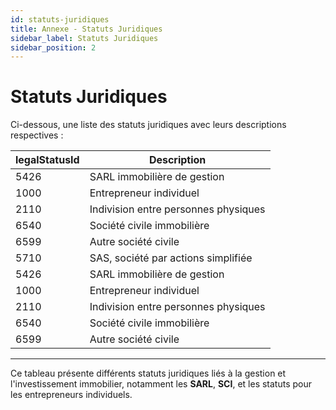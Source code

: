 ```yaml
---
id: statuts-juridiques
title: Annexe - Statuts Juridiques
sidebar_label: Statuts Juridiques
sidebar_position: 2
---
```


# Statuts Juridiques

Ci-dessous, une liste des statuts juridiques avec leurs descriptions respectives :

| legalStatusId | Description                          |
| ------------- | ------------------------------------ |
| 5426          | SARL immobilière de gestion          |
| 1000          | Entrepreneur individuel              |
| 2110          | Indivision entre personnes physiques |
| 6540          | Société civile immobilière           |
| 6599          | Autre société civile                 |
| 5710          | SAS, société par actions simplifiée  |
| 5426          | SARL immobilière de gestion          |
| 1000          | Entrepreneur individuel              |
| 2110          | Indivision entre personnes physiques |
| 6540          | Société civile immobilière           |
| 6599          | Autre société civile                 |

---

Ce tableau présente différents statuts juridiques liés à la gestion et l'investissement immobilier, notamment les **SARL**, **SCI**, et les statuts pour les entrepreneurs individuels.
